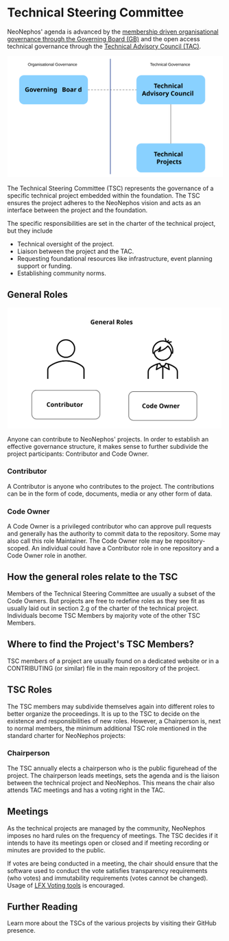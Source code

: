 # Technical Steering Committee

NeoNephos' agenda is advanced by the [membership driven organisational governance through the Governing Board (GB)](../governing_board/governing_board_introduction.md)
and the open access technical governance through the [Technical Advisory Council (TAC)](../technical_advisory_council/technical_advisory_council_introduction.md).

<img src="../assets/governance_at_a_glance.svg" alt="Governance Schematic" width="700" />

The Technical Steering Committee (TSC) represents the governance of a specific technical project embedded within the foundation. The TSC ensures the project adheres to the NeoNephos vision and acts as an interface between the project and the foundation.

The specific responsibilities are set in the charter of the technical project, but they include

- Technical oversight of the project.
- Liaison between the project and the TAC.
- Requesting foundational resources like infrastructure, event planning support or funding.
- Establishing community norms.

## General Roles

<img src="../assets/tsc_general_roles.svg" alt="TSC General Roles Schematic" width="500" />

Anyone can contribute to NeoNephos' projects. In order to establish an effective governance structure, it makes sense to further subdivide the project participants: Contributor and Code Owner.

### Contributor

A Contributor is anyone who contributes to the project. The contributions can be in the form of code, documents, media or any other form of data.

### Code Owner

A Code Owner is a privileged contributor who can approve pull requests and generally has the authority to commit data to the repository. Some may also call this role Maintainer. The Code Owner role may be repository-scoped.
An individual could have a Contributor role in one repository and a Code Owner role in another.

## How the general roles relate to the TSC

Members of the Technical Steering Committee are usually a subset of the Code Owners. But projects are free to redefine roles as they see fit as usually laid out in section 2.g of the charter of the technical project. Individuals become TSC Members by majority vote of the other TSC Members.

## Where to find the Project's TSC Members?

TSC members of a project are usually found on a dedicated website or in a CONTRIBUTING (or similar) file in the main repository of the project.

## TSC Roles

The TSC members may subdivide themselves again into different roles to better organize the proceedings. It is up to the TSC to decide on the existence and responsibilities of new roles.
However, a Chairperson is, next to normal members, the minimum additional TSC role mentioned in the standard charter for NeoNephos projects:

### Chairperson

The TSC annually elects a chairperson who is the public figurehead of the project. The chairperson leads meetings, sets the agenda and is the liaison between the technical project and NeoNephos. This means the chair also attends TAC meetings and has a voting right in the TAC.

## Meetings

As the technical projects are managed by the community, NeoNephos imposes no hard rules on the frequency of meetings. The TSC decides if it intends to have its meetings open or closed and if meeting recording or minutes are provided to the public.

If votes are being conducted in a meeting, the chair should ensure that the software used to conduct the vote satisfies transparency requirements (who votes) and immutability requirements (votes cannot be changed). Usage of [LFX Voting tools](https://docs.linuxfoundation.org/lfx/project-control-center/v2-latest-version/collaborations/voting) is encouraged.

## Further Reading

Learn more about the TSCs of the various projects by visiting their GitHub presence.
